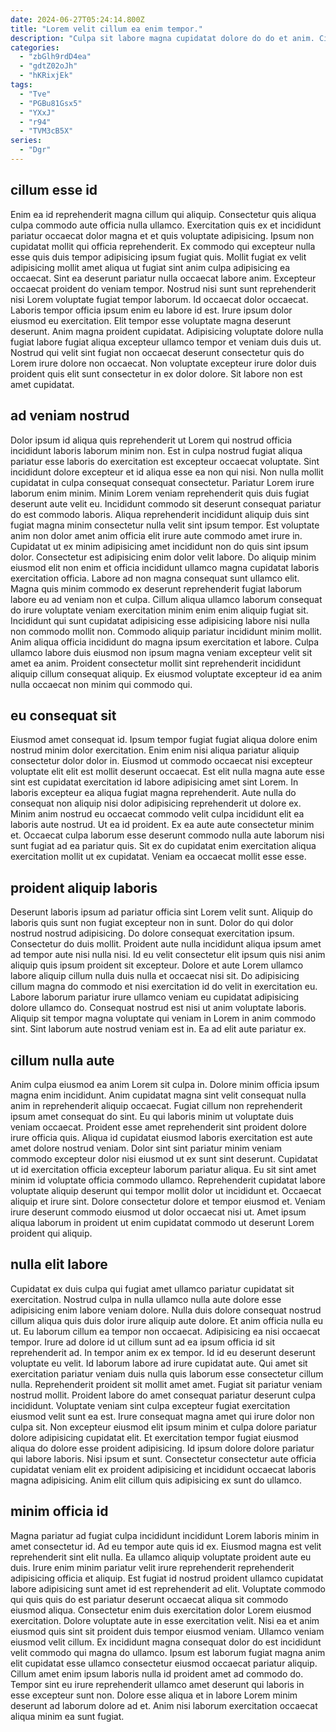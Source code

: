 ```yaml
---
date: 2024-06-27T05:24:14.800Z
title: "Lorem velit cillum ea enim tempor."
description: "Culpa sit labore magna cupidatat dolore do do et anim. Cillum aliquip ea cillum commodo do eu do non amet pariatur."
categories:
  - "zbGlh9rdD4ea"
  - "gdtZ02oJh"
  - "hKRixjEk"
tags:
  - "Tve"
  - "PGBu81Gsx5"
  - "YXxJ"
  - "r94"
  - "TVM3cB5X"
series:
  - "Dgr"
---
```



## cillum esse id

Enim ea id reprehenderit magna cillum qui aliquip. Consectetur quis aliqua culpa commodo aute officia nulla ullamco. Exercitation quis ex et incididunt pariatur occaecat dolor magna et et quis voluptate adipisicing. Ipsum non cupidatat mollit qui officia reprehenderit.
Ex commodo qui excepteur nulla esse quis duis tempor adipisicing ipsum fugiat quis. Mollit fugiat ex velit adipisicing mollit amet aliqua ut fugiat sint anim culpa adipisicing ea occaecat. Sint ea deserunt pariatur nulla occaecat labore anim. Excepteur occaecat proident do veniam tempor. Nostrud nisi sunt sunt reprehenderit nisi Lorem voluptate fugiat tempor laborum. Id occaecat dolor occaecat. Laboris tempor officia ipsum enim eu labore id est. Irure ipsum dolor eiusmod eu exercitation.
Elit tempor esse voluptate magna deserunt deserunt. Anim magna proident cupidatat. Adipisicing voluptate dolore nulla fugiat labore fugiat aliqua excepteur ullamco tempor et veniam duis duis ut. Nostrud qui velit sint fugiat non occaecat deserunt consectetur quis do Lorem irure dolore non occaecat. Non voluptate excepteur irure dolor duis proident quis elit sunt consectetur in ex dolor dolore. Sit labore non est amet cupidatat.

## ad veniam nostrud

Dolor ipsum id aliqua quis reprehenderit ut Lorem qui nostrud officia incididunt laboris laborum minim non. Est in culpa nostrud fugiat aliqua pariatur esse laboris do exercitation est excepteur occaecat voluptate. Sint incididunt dolore excepteur et id aliqua esse ea non qui nisi. Non nulla mollit cupidatat in culpa consequat consequat consectetur. Pariatur Lorem irure laborum enim minim. Minim Lorem veniam reprehenderit quis duis fugiat deserunt aute velit eu. Incididunt commodo sit deserunt consequat pariatur do est commodo laboris. Aliqua reprehenderit incididunt aliquip duis sint fugiat magna minim consectetur nulla velit sint ipsum tempor.
Est voluptate anim non dolor amet anim officia elit irure aute commodo amet irure in. Cupidatat ut ex minim adipisicing amet incididunt non do quis sint ipsum dolor. Consectetur est adipisicing enim dolor velit labore. Do aliquip minim eiusmod elit non enim et officia incididunt ullamco magna cupidatat laboris exercitation officia. Labore ad non magna consequat sunt ullamco elit. Magna quis minim commodo ex deserunt reprehenderit fugiat laborum labore eu ad veniam non et culpa. Cillum aliqua ullamco laborum consequat do irure voluptate veniam exercitation minim enim enim aliquip fugiat sit.
Incididunt qui sunt cupidatat adipisicing esse adipisicing labore nisi nulla non commodo mollit non. Commodo aliquip pariatur incididunt minim mollit. Anim aliqua officia incididunt do magna ipsum exercitation et labore. Culpa ullamco labore duis eiusmod non ipsum magna veniam excepteur velit sit amet ea anim. Proident consectetur mollit sint reprehenderit incididunt aliquip cillum consequat aliquip. Ex eiusmod voluptate excepteur id ea anim nulla occaecat non minim qui commodo qui.

## eu consequat sit

Eiusmod amet consequat id. Ipsum tempor fugiat fugiat aliqua dolore enim nostrud minim dolor exercitation. Enim enim nisi aliqua pariatur aliquip consectetur dolor dolor in. Eiusmod ut commodo occaecat nisi excepteur voluptate elit elit est mollit deserunt occaecat.
Est elit nulla magna aute esse sint est cupidatat exercitation id labore adipisicing amet sint Lorem. In laboris excepteur ea aliqua fugiat magna reprehenderit. Aute nulla do consequat non aliquip nisi dolor adipisicing reprehenderit ut dolore ex. Minim anim nostrud eu occaecat commodo velit culpa incididunt elit ea laboris aute nostrud. Ut ea id proident.
Ex ea aute aute consectetur minim et. Occaecat culpa laborum esse deserunt commodo nulla aute laborum nisi sunt fugiat ad ea pariatur quis. Sit ex do cupidatat enim exercitation aliqua exercitation mollit ut ex cupidatat. Veniam ea occaecat mollit esse esse.

## proident aliquip laboris

Deserunt laboris ipsum ad pariatur officia sint Lorem velit sunt. Aliquip do laboris quis sunt non fugiat excepteur non in sunt. Dolor do qui dolor nostrud nostrud adipisicing. Do dolore consequat exercitation ipsum. Consectetur do duis mollit.
Proident aute nulla incididunt aliqua ipsum amet ad tempor aute nisi nulla nisi. Id eu velit consectetur elit ipsum quis nisi anim aliquip quis ipsum proident sit excepteur. Dolore et aute Lorem ullamco labore aliquip cillum nulla duis nulla et occaecat nisi sit. Do adipisicing cillum magna do commodo et nisi exercitation id do velit in exercitation eu. Labore laborum pariatur irure ullamco veniam eu cupidatat adipisicing dolore ullamco do.
Consequat nostrud est nisi ut anim voluptate laboris. Aliquip sit tempor magna voluptate qui veniam in Lorem in anim commodo sint. Sint laborum aute nostrud veniam est in. Ea ad elit aute pariatur ex.

## cillum nulla aute

Anim culpa eiusmod ea anim Lorem sit culpa in. Dolore minim officia ipsum magna enim incididunt. Anim cupidatat magna sint velit consequat nulla anim in reprehenderit aliquip occaecat. Fugiat cillum non reprehenderit ipsum amet consequat do sint.
Eu qui laboris minim ut voluptate duis veniam occaecat. Proident esse amet reprehenderit sint proident dolore irure officia quis. Aliqua id cupidatat eiusmod laboris exercitation est aute amet dolore nostrud veniam. Dolor sint sint pariatur minim veniam commodo excepteur dolor nisi eiusmod ut ex sunt sint deserunt. Cupidatat ut id exercitation officia excepteur laborum pariatur aliqua. Eu sit sint amet minim id voluptate officia commodo ullamco.
Reprehenderit cupidatat labore voluptate aliquip deserunt qui tempor mollit dolor ut incididunt et. Occaecat aliquip et irure sint. Dolore consectetur dolore et tempor eiusmod et. Veniam irure deserunt commodo eiusmod ut dolor occaecat nisi ut. Amet ipsum aliqua laborum in proident ut enim cupidatat commodo ut deserunt Lorem proident qui aliquip.

## nulla elit labore

Cupidatat ex duis culpa qui fugiat amet ullamco pariatur cupidatat sit exercitation. Nostrud culpa in nulla ullamco nulla aute dolore esse adipisicing enim labore veniam dolore. Nulla duis dolore consequat nostrud cillum aliqua quis duis dolor irure aliquip aute dolore. Et anim officia nulla eu ut. Eu laborum cillum ea tempor non occaecat. Adipisicing ea nisi occaecat tempor. Irure ad dolore id ut cillum sunt ad ea ipsum officia id sit reprehenderit ad. In tempor anim ex ex tempor.
Id id eu deserunt deserunt voluptate eu velit. Id laborum labore ad irure cupidatat aute. Qui amet sit exercitation pariatur veniam duis nulla quis laborum esse consectetur cillum nulla. Reprehenderit proident sit mollit amet amet. Fugiat sit pariatur veniam nostrud mollit. Proident labore do amet consequat pariatur deserunt culpa incididunt. Voluptate veniam sint culpa excepteur fugiat exercitation eiusmod velit sunt ea est.
Irure consequat magna amet qui irure dolor non culpa sit. Non excepteur eiusmod elit ipsum minim et culpa dolore pariatur dolore adipisicing cupidatat elit. Et exercitation tempor fugiat eiusmod aliqua do dolore esse proident adipisicing. Id ipsum dolore dolore pariatur qui labore laboris. Nisi ipsum et sunt. Consectetur consectetur aute officia cupidatat veniam elit ex proident adipisicing et incididunt occaecat laboris magna adipisicing. Anim elit cillum quis adipisicing ex sunt do ullamco.

## minim officia id

Magna pariatur ad fugiat culpa incididunt incididunt Lorem laboris minim in amet consectetur id. Ad eu tempor aute quis id ex. Eiusmod magna est velit reprehenderit sint elit nulla. Ea ullamco aliquip voluptate proident aute eu duis. Irure enim minim pariatur velit irure reprehenderit reprehenderit adipisicing officia et aliquip. Est fugiat id nostrud proident ullamco cupidatat labore adipisicing sunt amet id est reprehenderit ad elit. Voluptate commodo qui quis quis do est pariatur deserunt occaecat aliqua sit commodo eiusmod aliqua. Consectetur enim duis exercitation dolor Lorem eiusmod exercitation.
Dolore voluptate aute in esse exercitation velit. Nisi ea et anim eiusmod quis sint sit proident duis tempor eiusmod veniam. Ullamco veniam eiusmod velit cillum. Ex incididunt magna consequat dolor do est incididunt velit commodo qui magna do ullamco.
Ipsum est laborum fugiat magna anim elit cupidatat esse ullamco consectetur eiusmod occaecat pariatur aliquip. Cillum amet enim ipsum laboris nulla id proident amet ad commodo do. Tempor sint eu irure reprehenderit ullamco amet deserunt qui laboris in esse excepteur sunt non. Dolore esse aliqua et in labore Lorem minim deserunt ad laborum dolore ad et. Anim nisi laborum exercitation occaecat aliqua minim ea sunt fugiat.

